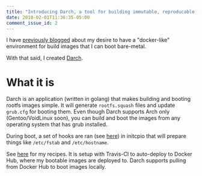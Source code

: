 ```yaml
---
title: "Introducing Darch, a tool for building immutable, reproducable, and stateless bootable Linux images. Think Docker, but for bare-metal."
date: 2018-02-01T11:36:35-05:00
comment_issue_id: 2
---
```


I have [previously blogged](2017-03-20-an_immutable_reproducible_and_inheritable_linux_operating_system.md) about my desire to have a "docker-like" environment for build images that I can boot bare-metal.

With that said, I created [Darch](https://godarch.com/).

# What it is

Darch is an application (written in golang) that makes building and booting rootfs images simple. It will generate ```rootfs.squash``` files and update ```grub.cfg``` for booting them. Even though Darch supports Arch only (Gentoo/VoidLinux soon), you can build and boot the images from any operating system that has grub installed.

During boot, a set of hooks are ran (see [here](https://github.com/godarch/darch/tree/develop/scripts/hooks)) in initcpio that will prepare things like ```/etc/fstab``` and ```/etc/hostname```.

See [here](https://github.com/pauldotknopf/darch-recipes) for my recipes. It is setup with Travis-CI to auto-deploy to Docker Hub, where my bootable images are deployed to. Darch supports pulling from Docker Hub to boot images locally.